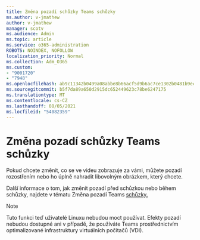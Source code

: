 ```yaml
---
title: Změna pozadí schůzky Teams schůzky
ms.author: v-jmathew
author: v-jmathew
manager: scotv
ms.audience: Admin
ms.topic: article
ms.service: o365-administration
ROBOTS: NOINDEX, NOFOLLOW
localization_priority: Normal
ms.collection: Adm_O365
ms.custom:
- "9001720"
- "7948"
ms.openlocfilehash: ab9c11342b0499a08abbe8b66acf5d9b6ac7ce1302b0481b9ece4f440d4c9886
ms.sourcegitcommit: b5f7da89a650d2915dc652449623c78be6247175
ms.translationtype: MT
ms.contentlocale: cs-CZ
ms.lasthandoff: 08/05/2021
ms.locfileid: "54082359"
---
```

# <a name="change-your-background-for-a-teams-meeting"></a>Změna pozadí schůzky Teams schůzky

Pokud chcete změnit, co se ve videu zobrazuje za vámi, můžete pozadí rozostřením nebo ho úplně nahradit libovolným obrázkem, který chcete.

Další informace o tom, jak změnit pozadí před schůzkou nebo během schůzky, najdete v tématu Změna pozadí Teams [schůzky.](https://support.microsoft.com/office/change-your-background-for-a-teams-meeting-f77a2381-443a-499d-825e-509a140f4780)

> [!NOTE]
> Tuto funkci teď uživatelé Linuxu nebudou moct používat. Efekty pozadí nebudou dostupné ani v případě, že používáte Teams prostřednictvím optimalizované infrastruktury virtuálních počítačů (VDI).

